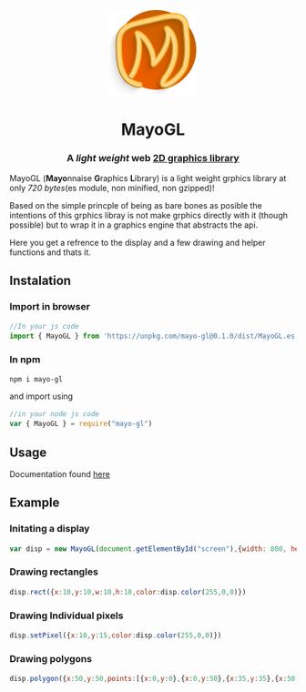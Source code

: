 <p align="center">
	<img src="./mayogl.png" width="30%">
</p>
<h1 align="center">MayoGL</h1>
<h3 align="center">A <i>light weight</i> <b>web</b> <u>2D graphics library</u></h3>

MayoGL (**Mayo**nnaise **G**raphics **L**ibrary) is a light weight grphics library at only *720 bytes*(es module, non minified, non gzipped)!

Based on the simple princple of being as bare bones as posible the intentions of this grphics libray is not make grphics directly with it (though possible) but to wrap it in a graphics engine that abstracts the api.

Here you get a refrence to the display and a few drawing and helper functions and thats it.

## Instalation
### Import in browser
```js
//In your js code
import { MayoGL } from 'https://unpkg.com/mayo-gl@0.1.0/dist/MayoGL.es.js'
```
### In npm
```shell
npm i mayo-gl
```
and import using
```js
//in your node js code
var { MayoGL } = require("mayo-gl")
```
## Usage
Documentation found [here](https://imagineee.gitbook.io/mayo-gl/)
## Example
### Initating a display
```js
var disp = new MayoGL(document.getElementById("screen"),{width: 800, height: 600, alpha: true, clearColor: '#222', antiAlias: true})
```
### Drawing rectangles
```js
disp.rect({x:10,y:10,w:10,h:10,color:disp.color(255,0,0)})
```
### Drawing Individual pixels
```js
disp.setPixel({x:10,y:15,color:disp.color(255,0,0)})
```
### Drawing polygons
```js
disp.polygon({x:50,y:50,points:[{x:0,y:0},{x:0,y:50},{x:35,y:35},{x:50,y:0},{x:0,y:0}],color:disp.color(255,0,0)})
```
